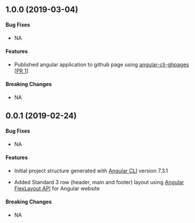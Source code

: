 <a name="v1.0.0"></a>
## 1.0.0 (2019-03-04)

#### Bug Fixes
* NA

#### Features
* Published angular application to github page using [angular-cli-ghpages](https://github.com/angular-schule/angular-cli-ghpages) [[PR 1](https://github.com/kumaran-is/angular-flexlayout-standard/pull/1)]

#### Breaking Changes
* NA

<a name="v0.0.1"></a>
## 0.0.1 (2019-02-24)

#### Bug Fixes
* NA

#### Features
* Initial project structure generated  with  [Angular CLI](https://github.com/angular/angular-cli) version 7.3.1 

* Added Standard 3 row (header, main and footer) layout using [Angular FlexLayout API](https://github.com/angular/flex-layout) for Angular website

#### Breaking Changes
* NA
